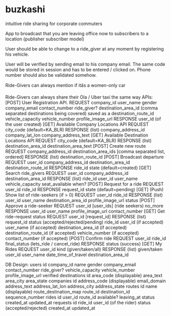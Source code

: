 # buzkashi
intuitive ride sharing for corporate commuters

App to broadcast that you are leaving office now to subscribers to a location (publisher subscriber model) 

User should be able to change to a ride_giver at any moment by registering his vehicle.

User will be verified by sending email to his company email. The same code would be stored in session and has to be entered / clicked on. Phone number should also be validated somehow.

Ride-Givers can always mention if itâs a women-only car

Ride-Givers can always share their Ola / Uber taxi the same way
APIs:
[POST] User Registration API.
REQUEST
company_id
user_name
gender
company_email
contact_number
ride_giver?
destination_area_id
(comma separated destinations being covered) saved as a destination_route_id
vehicle_capacity
vehicle_number
profile_image_url
RESPONSE
user_id (of the user created)
[GET] Available Company Locations API
REQUEST
city_code (default=KA_BLR)
RESPONSE (list)
company_address_id
company_lat_lon
company_address_text
[GET] Available Destination Locations API
REQUEST
city_code (default=KA_BLR)
RESPONSE (list)
destination_area_id
destination_area_text
[POST] Create new route
REQUEST
company_address_id
destination_area_ids [comma separated list, ordered]
RESPONSE (list)
destination_route_id
[POST] Broadcast departure
REQUEST
user_id
company_address_id
destination_area_id
destination_route_id
RESPONSE
ride_id
state (default=created)
[GET] Search ride_givers
REQUEST
user_id
company_address_id
destination_area_id
RESPONSE (list)
ride_id
user_id
user_name
vehicle_capacity
seat_available
when?
[POST] Request for a ride
REQUEST
user_id
ride_id
RESPONSE
request_id
state (default=pending)
[GET] (Push) Show list of ride-seekers (if > 0)
REQUEST
user_id
ride_id
RESPONSE (list)
user_id
user_name
destination_area_id
profile_image_url
status
[POST] Approve a ride-seeker
REQUEST
user_id
[user_ids] (ride seekers)
no_more
RESPONSE
user_id
user_name
profile_image_url
contact_number
[GET] Get ride-request status
REQUEST
user_id
[request_id]
RESPONSE (list)
request_id
status (accepted/rejected/pending)
ride_id
user_id (if accepted)
user_name (if accepted)
destination_area_id (if accepted)
destination_route_id (if accepted)
vehicle_number (if accepted)
contact_number (if accepted)
[POST] Confirm ride
REQUEST
user_id
ride_id
final_status (lets_ride / cancel_ride)
RESPONSE
status (success)
[GET] My Rides
REQUEST
user_id
kind (given/taken/all)
RESPONSE (list)
given/taken
user_id
user_name
date_time_of_travel
destination_area_id


DB Design:
users
id
company_id
name
gender
company_email
contact_number
ride_giver?
vehicle_capacity
vehicle_number
profile_image_url
verified
destinations
id
area_code (displayable)
area_text
area_city
area_state
companies
id
address_code (displayable)
email_domain
address_text
address_lat_lon
address_city
address_state
routes
id
name (displayable)
route_destination_map
route_id
destination_id
sequence_number
rides
id
user_id 
route_id
available?
leaving_at
status
created_at
updated_at
requests
id
ride_id
user_id (of the rider)
status (accepted/rejected)
created_at
updated_at









